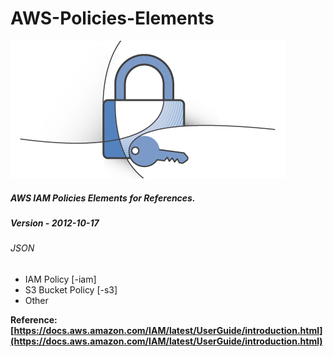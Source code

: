 # AWS-Policies-Elements

![picture alt](image.png "IAM")    

##### AWS IAM Policies Elements for References.
##### Version - 2012-10-17
###### JSON 

- IAM Policy [-iam]
- S3 Bucket Policy [-s3]
- Other 
  
**Reference: [https://docs.aws.amazon.com/IAM/latest/UserGuide/introduction.html](https://docs.aws.amazon.com/IAM/latest/UserGuide/introduction.html)**
